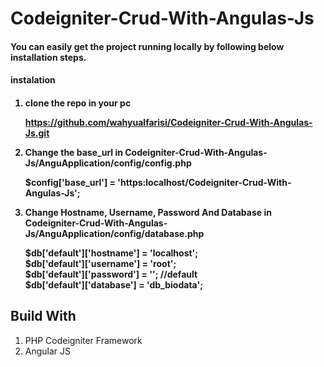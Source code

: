 # Codeigniter-Crud-With-Angulas-Js

<h4> You can easily get the project running locally by following below installation steps. </h4>

<h4>instalation<h4>

1. clone the repo in your pc <br>

    https://github.com/wahyualfarisi/Codeigniter-Crud-With-Angulas-Js.git
    
2. Change the base_url in Codeigniter-Crud-With-Angulas-Js/AnguApplication/config/config.php<br>

    $config['base_url'] = 'https:localhost/Codeigniter-Crud-With-Angulas-Js';

3. Change Hostname, Username, Password And Database in Codeigniter-Crud-With-Angulas-Js/AnguApplication/config/database.php<br>
    
    $db['default']['hostname'] = 'localhost';<br>
    $db['default']['username'] = 'root';<br>
    $db['default']['password'] = ''; //default<br> 
    $db['default']['database'] = 'db_biodata';<br>





<h2> Build With </h2>

1. PHP Codeigniter Framework<br>
2. Angular JS

